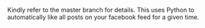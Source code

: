 Kindly refer to the master branch for details.
This uses Python to automatically like all posts on your facebook feed for a given time.
